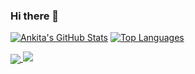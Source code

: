 ### Hi there 👋

[![Ankita's GitHub Stats](https://github-readme-stats.vercel.app/api?username=ankitagupta820&show_icons=true&custom_title=Github%20Stats&hide=issues)](https://github.com/anuraghazra/github-readme-stats)
[![Top Languages](https://github-readme-stats.vercel.app/api/top-langs/?username=ankitagupta820&langs_count=8&layout=compact&custom_title=Top%20Languages)](https://github.com/anuraghazra/github-readme-stats)



<a href="https://github.com/anuraghazra/github-readme-stats">
  <img align="center" src="https://github-readme-stats.vercel.app/api?username=ankitagupta820&show_icons=true&custom_title=Github%20Stats&hide=issues&count_private=true" />
</a>
<a href="https://github.com/anuraghazra/github-readme-stats">
  <img src="https://github-readme-stats.vercel.app/api/top-langs/?username=ankitagupta820&langs_count=8&layout=compact&custom_title=Top%20Languages&count_private=true" />
</a>




<!--
**ankitagupta820/ankitagupta820** is a ✨ _special_ ✨ repository because its `README.md` (this file) appears on your GitHub profile.

Here are some ideas to get you started:

- 🔭 I’m currently working on ...
- 🌱 I’m currently learning ...
- 👯 I’m looking to collaborate on ...
- 🤔 I’m looking for help with ...
- 💬 Ask me about ...
- 📫 How to reach me: ...
- 😄 Pronouns: ...
- ⚡ Fun fact: ...
-->
